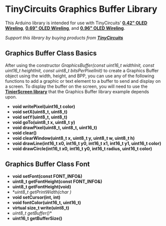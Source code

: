 # TinyCircuits Graphics Buffer Library

This Arduino library is intended for use with TinyCircuits' **[0.42" OLED Wireling](https://tinycircuits.com/collections/wireling-displays-leds/products/0-42-oled-screen-wireling)**, **[0.69" OLED Wireling](https://tinycircuits.com/collections/wireling-displays-leds/products/0-69-oled-screen-wireling)**, and **[0.96" OLED Wireling](https://tinycircuits.com/collections/wireling-displays-leds/products/0-96-oled-screen-wireling)**. 

*Support this library by buying products from **[TinyCircuits](https://tinycircuits.com/)***


## Graphics Buffer Class Basics

After using the constructor *GraphicsBuffer(const uint16_t widthInit, const uint16_t heightInit, const uint8_t bitsPerPixelInit)* to create a Graphics Buffer object using the width, height, and BPP, you can use any of the following functions to add a graphic or text element to a buffer to send and display on a screen. To display the buffer on the screen, you will need to use the **[TinierScreen library](https://github.com/TinyCircuits/TinyCircuits-TinierScreen-Lib)** that the Graphics Buffer library example depends upon.

* **void writePixel(uint16_t color)** 
* **void setX(uint8_t, uint8_t)**
* **void setY(uint8_t, uint8_t)**
* **void goTo(uint8_t x, uint8_t y)**
* **void drawPixel(uint8_t, uint8_t, uint16_t)**
* **void clear()**
* **void clearWindow(uint8_t x, uint8_t y, uint8_t w, uint8_t h)**
* **void drawLine(int16_t x0, int16_t y0, int16_t x1, int16_t y1, uint16_t color)**
* **void drawCircle(int16_t x0, int16_t y0, int16_t radius, uint16_t color)**

## Graphics Buffer Class Font

* **void setFont(const FONT_INFO&)**
* **uint8_t getFontHeight(const FONT_INFO&)**
* **uint8_t getFontHeight(void)**
* **uint8_t getPrintWidth(char *)**
* **void setCursor(int, int)**
* **void fontColor(uint16_t, uint16_t)**
* **virtual size_t write(uint8_t)**
* **uint8_t* getBuffer()**
* **uint16_t getBufferSize()**
